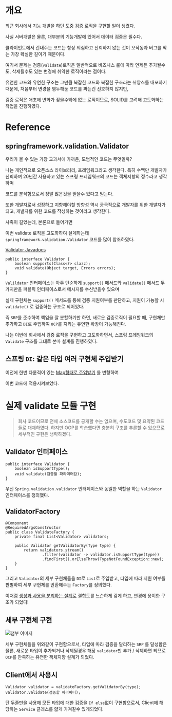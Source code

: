 # 개요

최근 회사에서 기능 개발을 하던 도중 검증 로직을 구현할 일이 생겼다.

사실 서버개발은 물론, 대부분의 기능개발에 있어서 데이터 검증은 필수다.

 클라이언트에서 건내주는 코드는 항상 의심하고 신뢰하지 않는 것이 오작동과 버그를 막는 가장 확실한 길이기 때문이다.

여기서 문제는 검증(`validate`)로직은 일반적으로 비즈니스 룰에 따라 언제든 추가될수도, 삭제될수도 있는 변경에 취약한 로직이라는 점이다.

유연한 코드와 유연한 구조는 그만큼 복잡한 코드와 복잡한 구조라는 뉘앙스를 내포하기 때문에, 처음부터 변경을 염두해둔 코드를 짜는건 선호하지 않지만,

검증 로직은 애초에 변화가 잦을수밖에 없는 로직이므로, SOLID를 고려해 고도화하는 작업을 진행하였다.

# Reference

## springframework.validation.Validator

우리가 볼 수 있는 가장 교과서에 가까운, 모범적인 코드는 무엇일까?

나는 개인적으로 오픈소스 라이브러리, 프레임워크라고 생각한다. 특히 수백만 개발자가 신뢰하며 20년간 사용하고 있는 스프링 프레임워크의 코드는 객체지향의 정수라고 생각하며

코드를 분석함으로서 정말 많은것을 얻을수 있다고 믿는다. 

또한 개발자로서 성장하고 지향해야할 방향성 역시 궁극적으로 개발자를 위한 개발자가 되고, 개발자를 위한 코드를 작성하는 것이라고 생각한다.

사족이 길었는데, 본론으로 들어가면

이번 validate 로직을 고도화하여 설계하는데 `springframework.validation.Validator` 코드를 많이 참조하였다.

 [Validator Javadocs](https://docs.spring.io/spring-framework/docs/current/javadoc-api/org/springframework/validation/Validator.html)

    public interface Validator {
    	boolean supports(Class<?> clazz);
    	void validate(Object target, Errors errors);
    }
    

`Valildator` 인터페이스는 아주 단순하게 `support()` 메서드와 `validate()` 메서드 두가지만을 퍼블릭 인터페이스로서 메시지를 수신받을수 있으며

실제 구현체는 `support()` 메서드를 통해 검증 지원여부를 판단하고, 지원이 가능할 시`validate()` 로 검증하는 구조로 되어있다.

즉 `SRP`를 준수하여 책임을 잘 분할하기만 하면, 새로운 검증로직이 필요할 때, 구현체만 추가하고 `DI`로 주입하여 `OCP`를 지키는 유연한 확장이 가능해진다.

나는 이번에 회사에서 검증 로직을 구현하고 고도화하면서, 스프링 프레임워크의 `Validate` 구조를 그대로 본따 설계를 진행하였다.

## 스프링 `DI`: 같은 타입 여러 구현체 주입받기

이전에 한번 다룬적이 있는 [Map형태로 주입받기](https://www.jiniaslog.co.kr/article/view?articleId=1103) 를 변형하여

이번 코드에 적용시켜보았다.

# 실제 validate 모듈 구현

>회사 코드이므로 전체 소스코드를 공개할 수는 없으며, 수도코드 및 요약된 코드들로 대체하였다. 하지만 OOP를 학습했다면 충분히 구조를 추론할 수 있으므로 세부적인 구현은 생략하겠다.

## Validator 인터페이스

    public interface Validator {
        boolean isSupportType();
        void validate(검증할 파라미터값);
    }
    
우선 `Spring.validation.validator` 인터페이스와 동일한 역할을 하는 `Validator` 인터페이스를 정의했다.

## ValidatorFactory

    @Component
    @RequiredArgsConstructor
    public class ValidateFactory {
        private final List<Validator> validators;
    
        public Validator getValidatorBy(Type type) {
            return validators.stream()
                    .filter(validator -> validator.isSupportType(type))
                    .findFirst().orElseThrow(TypeNotFoundException::new);
        }
    }
    
그리고 `Validator`의 세부 구현체들을 `DI`로 `List`로 주입받고, 타입에 따라 지원 여부를 판별하여 세부 구현체를 반환해주는 `Factory`를 정의했다.

이처럼 [생성과 사용을 분리하는 설계로](https://www.jiniaslog.co.kr/article/view?articleId=1704) 결합도를 느슨하게 갖게 하고, 변경에 용이한 구조가 되었다!

## 세부 구현체 구현

![첨부 이미지](https://jinia-img-bucket.s3.ap-northeast-2.amazonaws.com/a70b1b94-f012-4dd3-be53-06d4e56710fe.png)

세부 구현체들을 위와같이 구현함으로서, 타입에 따라 검증을 달리하는 `SRP` 를 달성함은 물론, 새로운 타입이 추가되거나 삭제될경우 해당 `validator`만 추가 / 삭제하면 되므로 `OCP`를 만족하는 유연한 객체지향 설계가 되었다.

## Client에서 사용시

    Validator validator = validateFactory.getValidatorBy(type);
    validator.validate(검증할 파라미터);

단 두줄만을 사용해 모든 타입에 대한 검증을 `If else`없이 구현함으로서, Client에 해당하는 `Service` 클래스를 얇게 가져갈수 있게되었다.
